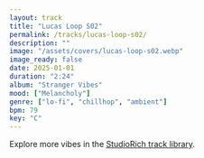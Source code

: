 ```yaml
---
layout: track
title: "Lucas Loop S02"
permalink: /tracks/lucas-loop-s02/
description: ""
image: "/assets/covers/lucas-loop-s02.webp"
image_ready: false
date: 2025-01-01
duration: "2:24"
album: "Stranger Vibes"
mood: ["Melancholy"]
genre: ["lo-fi", "chillhop", "ambient"]
bpm: 79
key: "C"
---
```


Explore more vibes in the [StudioRich track library](/tracks/).
